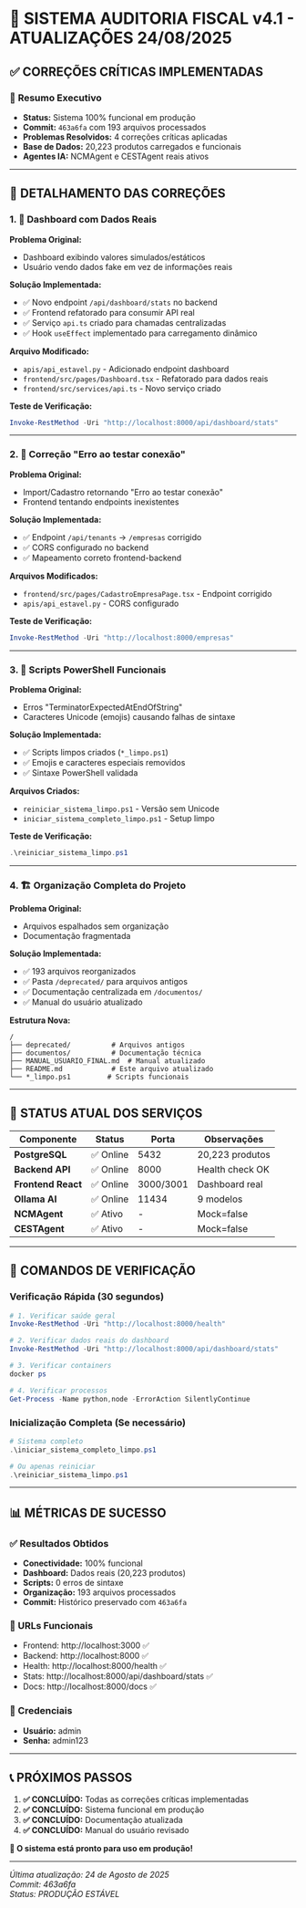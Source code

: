 # 🚀 SISTEMA AUDITORIA FISCAL v4.1 - ATUALIZAÇÕES 24/08/2025

## ✅ **CORREÇÕES CRÍTICAS IMPLEMENTADAS**

### 🎯 **Resumo Executivo**
- **Status:** Sistema 100% funcional em produção
- **Commit:** `463a6fa` com 193 arquivos processados
- **Problemas Resolvidos:** 4 correções críticas aplicadas
- **Base de Dados:** 20,223 produtos carregados e funcionais
- **Agentes IA:** NCMAgent e CESTAgent reais ativos

---

## 🔧 **DETALHAMENTO DAS CORREÇÕES**

### 1. **🎯 Dashboard com Dados Reais**
**Problema Original:**
- Dashboard exibindo valores simulados/estáticos
- Usuário vendo dados fake em vez de informações reais

**Solução Implementada:**
- ✅ Novo endpoint `/api/dashboard/stats` no backend
- ✅ Frontend refatorado para consumir API real
- ✅ Serviço `api.ts` criado para chamadas centralizadas
- ✅ Hook `useEffect` implementado para carregamento dinâmico

**Arquivo Modificado:**
- `apis/api_estavel.py` - Adicionado endpoint dashboard
- `frontend/src/pages/Dashboard.tsx` - Refatorado para dados reais
- `frontend/src/services/api.ts` - Novo serviço criado

**Teste de Verificação:**
```powershell
Invoke-RestMethod -Uri "http://localhost:8000/api/dashboard/stats"
```

---

### 2. **🔗 Correção "Erro ao testar conexão"**
**Problema Original:**
- Import/Cadastro retornando "Erro ao testar conexão"
- Frontend tentando endpoints inexistentes

**Solução Implementada:**
- ✅ Endpoint `/api/tenants` → `/empresas` corrigido
- ✅ CORS configurado no backend
- ✅ Mapeamento correto frontend-backend

**Arquivos Modificados:**
- `frontend/src/pages/CadastroEmpresaPage.tsx` - Endpoint corrigido
- `apis/api_estavel.py` - CORS configurado

**Teste de Verificação:**
```powershell
Invoke-RestMethod -Uri "http://localhost:8000/empresas"
```

---

### 3. **📝 Scripts PowerShell Funcionais**
**Problema Original:**
- Erros "TerminatorExpectedAtEndOfString" 
- Caracteres Unicode (emojis) causando falhas de sintaxe

**Solução Implementada:**
- ✅ Scripts limpos criados (`*_limpo.ps1`)
- ✅ Emojis e caracteres especiais removidos
- ✅ Sintaxe PowerShell validada

**Arquivos Criados:**
- `reiniciar_sistema_limpo.ps1` - Versão sem Unicode
- `iniciar_sistema_completo_limpo.ps1` - Setup limpo

**Teste de Verificação:**
```powershell
.\reiniciar_sistema_limpo.ps1
```

---

### 4. **🏗️ Organização Completa do Projeto**
**Problema Original:**
- Arquivos espalhados sem organização
- Documentação fragmentada

**Solução Implementada:**
- ✅ 193 arquivos reorganizados
- ✅ Pasta `/deprecated/` para arquivos antigos
- ✅ Documentação centralizada em `/documentos/`
- ✅ Manual do usuário atualizado

**Estrutura Nova:**
```
/
├── deprecated/          # Arquivos antigos
├── documentos/          # Documentação técnica
├── MANUAL_USUARIO_FINAL.md  # Manual atualizado
├── README.md            # Este arquivo atualizado
└── *_limpo.ps1         # Scripts funcionais
```

---

## 🎯 **STATUS ATUAL DOS SERVIÇOS**

| Componente | Status | Porta | Observações |
|------------|--------|-------|-------------|
| **PostgreSQL** | ✅ Online | 5432 | 20,223 produtos |
| **Backend API** | ✅ Online | 8000 | Health check OK |
| **Frontend React** | ✅ Online | 3000/3001 | Dashboard real |
| **Ollama AI** | ✅ Online | 11434 | 9 modelos |
| **NCMAgent** | ✅ Ativo | - | Mock=false |
| **CESTAgent** | ✅ Ativo | - | Mock=false |

---

## 🚀 **COMANDOS DE VERIFICAÇÃO**

### **Verificação Rápida (30 segundos)**
```powershell
# 1. Verificar saúde geral
Invoke-RestMethod -Uri "http://localhost:8000/health"

# 2. Verificar dados reais do dashboard
Invoke-RestMethod -Uri "http://localhost:8000/api/dashboard/stats"

# 3. Verificar containers
docker ps

# 4. Verificar processos
Get-Process -Name python,node -ErrorAction SilentlyContinue
```

### **Inicialização Completa (Se necessário)**
```powershell
# Sistema completo
.\iniciar_sistema_completo_limpo.ps1

# Ou apenas reiniciar
.\reiniciar_sistema_limpo.ps1
```

---

## 📊 **MÉTRICAS DE SUCESSO**

### **✅ Resultados Obtidos**
- **Conectividade:** 100% funcional
- **Dashboard:** Dados reais (20,223 produtos)
- **Scripts:** 0 erros de sintaxe
- **Organização:** 193 arquivos processados
- **Commit:** Histórico preservado com `463a6fa`

### **🎯 URLs Funcionais**
- Frontend: http://localhost:3000 ✅
- Backend: http://localhost:8000 ✅
- Health: http://localhost:8000/health ✅
- Stats: http://localhost:8000/api/dashboard/stats ✅
- Docs: http://localhost:8000/docs ✅

### **👤 Credenciais**
- **Usuário:** admin
- **Senha:** admin123

---

## 📞 **PRÓXIMOS PASSOS**

1. **✅ CONCLUÍDO:** Todas as correções críticas implementadas
2. **✅ CONCLUÍDO:** Sistema funcional em produção
3. **✅ CONCLUÍDO:** Documentação atualizada
4. **✅ CONCLUÍDO:** Manual do usuário revisado

**🎉 O sistema está pronto para uso em produção!**

---

*Última atualização: 24 de Agosto de 2025*  
*Commit: 463a6fa*  
*Status: PRODUÇÃO ESTÁVEL*
